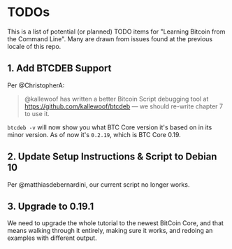 # TODOs

This is a list of potential (or planned) TODO items for "Learning Bitcoin from the Command Line". Many are drawn from issues found at the previous locale of this repo.

## 1. Add BTCDEB Support

Per @ChristopherA:

> @kallewoof has written a better Bitcoin Script debugging tool at https://github.com/kallewoof/btcdeb — we should re-write chapter 7 to use it.

`btcdeb -v` will now show you what BTC Core version it's based on in its minor version. As of now it's `0.2.19`, which is BTC Core 0.19.

## 2. Update Setup Instructions & Script to Debian 10

Per @matthiasdebernardini, our current script no longer works.

## 3. Upgrade to 0.19.1

We need to upgrade the whole tutorial to the newest BitCoin Core, and that means walking through it entirely, making sure it works, and redoing an examples with different output.
